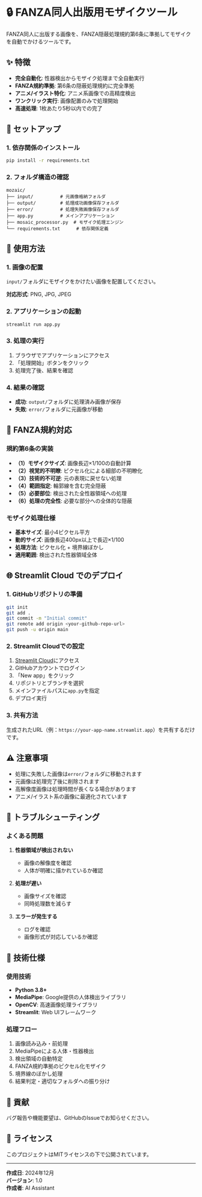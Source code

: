 # 🔒 FANZA同人出版用モザイクツール

FANZA同人に出版する画像を、FANZA隠蔽処理規約第6条に準拠してモザイクを自動でかけるツールです。

## ✨ 特徴

- **完全自動化**: 性器検出からモザイク処理まで全自動実行
- **FANZA規約準拠**: 第6条の隠蔽処理規約に完全準拠
- **アニメ/イラスト特化**: アニメ系画像での高精度検出
- **ワンクリック実行**: 画像配置のみで処理開始
- **高速処理**: 1枚あたり5秒以内での完了

## 🚀 セットアップ

### 1. 依存関係のインストール

```bash
pip install -r requirements.txt
```

### 2. フォルダ構造の確認

```
mozaic/
├── input/          # 元画像格納フォルダ
├── output/         # 処理成功画像保存フォルダ
├── error/          # 処理失敗画像保存フォルダ
├── app.py          # メインアプリケーション
├── mosaic_processor.py  # モザイク処理エンジン
└── requirements.txt      # 依存関係定義
```

## 📖 使用方法

### 1. 画像の配置
`input/`フォルダにモザイクをかけたい画像を配置してください。

**対応形式**: PNG, JPG, JPEG

### 2. アプリケーションの起動

```bash
streamlit run app.py
```

### 3. 処理の実行
1. ブラウザでアプリケーションにアクセス
2. 「処理開始」ボタンをクリック
3. 処理完了後、結果を確認

### 4. 結果の確認
- **成功**: `output/`フォルダに処理済み画像が保存
- **失敗**: `error/`フォルダに元画像が移動

## 🔧 FANZA規約対応

### 規約第6条の実装

- **（1）モザイクサイズ**: 画像長辺×1/100の自動計算
- **（2）視覚的不明瞭**: ピクセル化による細部の不明瞭化
- **（3）技術的不可逆**: 元の表現に戻せない処理
- **（4）範囲指定**: 輪郭線を含む完全隠蔽
- **（5）必要部位**: 検出された全性器領域への処理
- **（6）処理の完全性**: 必要な部分への全体的な隠蔽

### モザイク処理仕様

- **基本サイズ**: 最小4ピクセル平方
- **動的サイズ**: 画像長辺400px以上で長辺×1/100
- **処理方法**: ピクセル化 + 境界線ぼかし
- **適用範囲**: 検出された性器領域全体

## 🌐 Streamlit Cloud でのデプロイ

### 1. GitHubリポジトリの準備
```bash
git init
git add .
git commit -m "Initial commit"
git remote add origin <your-github-repo-url>
git push -u origin main
```

### 2. Streamlit Cloudでの設定
1. [Streamlit Cloud](https://streamlit.io/cloud)にアクセス
2. GitHubアカウントでログイン
3. 「New app」をクリック
4. リポジトリとブランチを選択
5. メインファイルパスに`app.py`を指定
6. デプロイ実行

### 3. 共有方法
生成されたURL（例：`https://your-app-name.streamlit.app`）を共有するだけです。

## ⚠️ 注意事項

- 処理に失敗した画像は`error/`フォルダに移動されます
- 元画像は処理完了後に削除されます
- 高解像度画像は処理時間が長くなる場合があります
- アニメ/イラスト系の画像に最適化されています

## 🐛 トラブルシューティング

### よくある問題

1. **性器領域が検出されない**
   - 画像の解像度を確認
   - 人体が明確に描かれているか確認

2. **処理が遅い**
   - 画像サイズを確認
   - 同時処理数を減らす

3. **エラーが発生する**
   - ログを確認
   - 画像形式が対応しているか確認

## 📝 技術仕様

### 使用技術
- **Python 3.8+**
- **MediaPipe**: Google提供の人体検出ライブラリ
- **OpenCV**: 高速画像処理ライブラリ
- **Streamlit**: Web UIフレームワーク

### 処理フロー
1. 画像読み込み・前処理
2. MediaPipeによる人体・性器検出
3. 検出領域の自動特定
4. FANZA規約準拠のピクセル化モザイク
5. 境界線のぼかし処理
6. 結果判定・適切なフォルダへの振り分け

## 🤝 貢献

バグ報告や機能要望は、GitHubのIssueでお知らせください。

## 📄 ライセンス

このプロジェクトはMITライセンスの下で公開されています。

---

**作成日**: 2024年12月  
**バージョン**: 1.0  
**作成者**: AI Assistant
